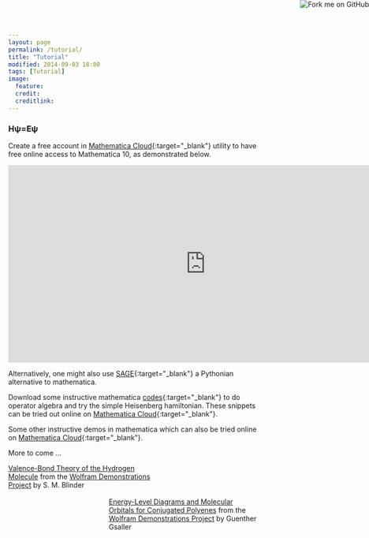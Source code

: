 ```yaml
---
layout: page
permalink: /tutorial/
title: "Tutorial"
modified: 2014-09-03 18:00
tags: [Tutorial]
image:
  feature:
  credit:
  creditlink:
---
```


<style>
 #col1{ width:300px; float:left;}
 #col2 { width:300px; float: right;}
</style>

<a href="http://github.com/v1j4y/TCCM2014">
    <img style="position: absolute; top: 0; right: 0;" src="https://s3.amazonaws.com/github/ribbons/forkme_right_orange_ff7600.png" alt="Fork me on GitHub">
</a>

### Hψ=Eψ

Create a free account in
[Mathematica Cloud](https://www.wolframcloud.com/){:target="_blank"} utility to have free online access to Mathematica 10, as demonstrated below.

<iframe width='800' height='400' src='https://www.wolframcloud.com/objects/3e82c5fd-2774-44d9-bcb1-b4bcca159ccd?_view=EMBED' frameborder='0'></iframe>

Alternatively, one might also use
[SAGE](https://cloud.sagemath.com){:target="_blank"} a Pythonian alternative to mathematica.

Download some instructive mathematica [codes](https://github.com/v1j4y/TCCM2014){:target="_blank"} to do operator algebra and try the simple Heisenberg hamiltonian. These snippets can be tried out online on
[Mathematica Cloud](https://www.wolframcloud.com/){:target="_blank"}.


Some other instructive demos in mathematica which can also be tried online on
[Mathematica Cloud](https://www.wolframcloud.com/){:target="_blank"}.

More to come ...

<div id="col1">
<script type='text/javascript' src='http://demonstrations.wolfram.com/javascript/embed.js' ></script><script type='text/javascript'>var demoObj = new DEMOEMBED(); demoObj.run('ValenceBondTheoryOfTheHydrogenMolecule', '', '563', '635');</script><div id='DEMO_ValenceBondTheoryOfTheHydrogenMolecule'><a class='demonstrationHyperlink' href='http://demonstrations.wolfram.com/ValenceBondTheoryOfTheHydrogenMolecule/' target='_blank'>Valence-Bond Theory of the Hydrogen Molecule</a> from the <a class='demonstrationHyperlink' href='http://demonstrations.wolfram.com/' target='_blank'>Wolfram Demonstrations Project</a> by S. M. Blinder</div><br />
</div>
<div id="col2">
</script><script type='text/javascript'>var demoObj = new DEMOEMBED(); demoObj.run('EnergyLevelDiagramsAndMolecularOrbitalsForConjugatedPolyenes', '', '553', '395');</script><div id='DEMO_EnergyLevelDiagramsAndMolecularOrbitalsForConjugatedPolyenes'><a class='demonstrationHyperlink' href='http://demonstrations.wolfram.com/EnergyLevelDiagramsAndMolecularOrbitalsForConjugatedPolyenes/' target='_blank'>Energy-Level Diagrams and Molecular Orbitals for Conjugated Polyenes</a> from the <a class='demonstrationHyperlink' href='http://demonstrations.wolfram.com/' target='_blank'>Wolfram Demonstrations Project</a> by Guenther Gsaller</div><br />
</div>
<div >
</div>


